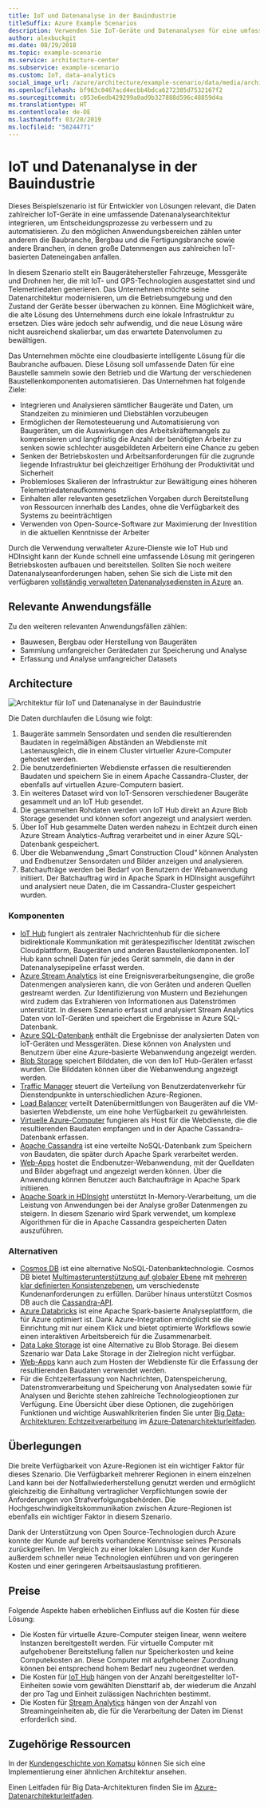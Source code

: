 ```yaml
---
title: IoT und Datenanalyse in der Bauindustrie
titleSuffix: Azure Example Scenarios
description: Verwenden Sie IoT-Geräte und Datenanalysen für eine umfassende Verwaltung und den Betrieb bei Bauprojekten.
author: alexbuckgit
ms.date: 08/29/2018
ms.topic: example-scenario
ms.service: architecture-center
ms.subservice: example-scenario
ms.custom: IoT, data-analytics
social_image_url: /azure/architecture/example-scenario/data/media/architecture-big-data-with-iot.png
ms.openlocfilehash: bf963c0467acd4ecbb4bdca6272385d7532167f2
ms.sourcegitcommit: c053e6edb429299a0ad9b327888d596c48859d4a
ms.translationtype: HT
ms.contentlocale: de-DE
ms.lasthandoff: 03/20/2019
ms.locfileid: "58244771"
---
```

# <a name="iot-and-data-analytics-in-the-construction-industry"></a>IoT und Datenanalyse in der Bauindustrie

Dieses Beispielszenario ist für Entwickler von Lösungen relevant, die Daten zahlreicher IoT-Geräte in eine umfassende Datenanalysearchitektur integrieren, um Entscheidungsprozesse zu verbessern und zu automatisieren. Zu den möglichen Anwendungsbereichen zählen unter anderem die Baubranche, Bergbau und die Fertigungsbranche sowie andere Branchen, in denen große Datenmengen aus zahlreichen IoT-basierten Dateneingaben anfallen.

In diesem Szenario stellt ein Baugerätehersteller Fahrzeuge, Messgeräte und Drohnen her, die mit IoT- und GPS-Technologien ausgestattet sind und Telemetriedaten generieren. Das Unternehmen möchte seine Datenarchitektur modernisieren, um die Betriebsumgebung und den Zustand der Geräte besser überwachen zu können. Eine Möglichkeit wäre, die alte Lösung des Unternehmens durch eine lokale Infrastruktur zu ersetzen. Dies wäre jedoch sehr aufwendig, und die neue Lösung wäre nicht ausreichend skalierbar, um das erwartete Datenvolumen zu bewältigen.

Das Unternehmen möchte eine cloudbasierte intelligente Lösung für die Baubranche aufbauen. Diese Lösung soll umfassende Daten für eine Baustelle sammeln sowie den Betrieb und die Wartung der verschiedenen Baustellenkomponenten automatisieren. Das Unternehmen hat folgende Ziele:

- Integrieren und Analysieren sämtlicher Baugeräte und Daten, um Standzeiten zu minimieren und Diebstählen vorzubeugen
- Ermöglichen der Remotesteuerung und Automatisierung von Baugeräten, um die Auswirkungen des Arbeitskräftemangels zu kompensieren und langfristig die Anzahl der benötigten Arbeiter zu senken sowie schlechter ausgebildeten Arbeitern eine Chance zu geben
- Senken der Betriebskosten und Arbeitsanforderungen für die zugrunde liegende Infrastruktur bei gleichzeitiger Erhöhung der Produktivität und Sicherheit
- Problemloses Skalieren der Infrastruktur zur Bewältigung eines höheren Telemetriedatenaufkommens
- Einhalten aller relevanten gesetzlichen Vorgaben durch Bereitstellung von Ressourcen innerhalb des Landes, ohne die Verfügbarkeit des Systems zu beeinträchtigen
- Verwenden von Open-Source-Software zur Maximierung der Investition in die aktuellen Kenntnisse der Arbeiter

Durch die Verwendung verwalteter Azure-Dienste wie IoT Hub und HDInsight kann der Kunde schnell eine umfassende Lösung mit geringeren Betriebskosten aufbauen und bereitstellen. Sollten Sie noch weitere Datenanalyseanforderungen haben, sehen Sie sich die Liste mit den verfügbaren [vollständig verwalteten Datenanalysediensten in Azure][product-category] an.

## <a name="relevant-use-cases"></a>Relevante Anwendungsfälle

Zu den weiteren relevanten Anwendungsfällen zählen:

- Bauwesen, Bergbau oder Herstellung von Baugeräten
- Sammlung umfangreicher Gerätedaten zur Speicherung und Analyse
- Erfassung und Analyse umfangreicher Datasets

## <a name="architecture"></a>Architecture

![Architektur für IoT und Datenanalyse in der Bauindustrie][architecture]

Die Daten durchlaufen die Lösung wie folgt:

1. Baugeräte sammeln Sensordaten und senden die resultierenden Baudaten in regelmäßigen Abständen an Webdienste mit Lastenausgleich, die in einem Cluster virtueller Azure-Computer gehostet werden.
2. Die benutzerdefinierten Webdienste erfassen die resultierenden Baudaten und speichern Sie in einem Apache Cassandra-Cluster, der ebenfalls auf virtuellen Azure-Computern basiert.
3. Ein weiteres Dataset wird von IoT-Sensoren verschiedener Baugeräte gesammelt und an IoT Hub gesendet.
4. Die gesammelten Rohdaten werden von IoT Hub direkt an Azure Blob Storage gesendet und können sofort angezeigt und analysiert werden.
5. Über IoT Hub gesammelte Daten werden nahezu in Echtzeit durch einen Azure Stream Analytics-Auftrag verarbeitet und in einer Azure SQL-Datenbank gespeichert.
6. Über die Webanwendung „Smart Construction Cloud“ können Analysten und Endbenutzer Sensordaten und Bilder anzeigen und analysieren.
7. Batchaufträge werden bei Bedarf von Benutzern der Webanwendung initiiert. Der Batchauftrag wird in Apache Spark in HDInsight ausgeführt und analysiert neue Daten, die im Cassandra-Cluster gespeichert wurden.

### <a name="components"></a>Komponenten

- [IoT Hub](/azure/iot-hub/about-iot-hub) fungiert als zentraler Nachrichtenhub für die sichere bidirektionale Kommunikation mit gerätespezifischer Identität zwischen Cloudplattform, Baugeräten und anderen Baustellenkomponenten. IoT Hub kann schnell Daten für jedes Gerät sammeln, die dann in der Datenanalysepipeline erfasst werden.
- [Azure Stream Analytics](/azure/stream-analytics/stream-analytics-introduction) ist eine Ereignisverarbeitungsengine, die große Datenmengen analysieren kann, die von Geräten und anderen Quellen gestreamt werden. Zur Identifizierung von Mustern und Beziehungen wird zudem das Extrahieren von Informationen aus Datenströmen unterstützt. In diesem Szenario erfasst und analysiert Stream Analytics Daten von IoT-Geräten und speichert die Ergebnisse in Azure SQL-Datenbank.
- [Azure SQL-Datenbank](/azure/sql-database/sql-database-technical-overview) enthält die Ergebnisse der analysierten Daten von IoT-Geräten und Messgeräten. Diese können von Analysten und Benutzern über eine Azure-basierte Webanwendung angezeigt werden.
- [Blob Storage](/azure/storage/blobs/storage-blobs-introduction) speichert Bilddaten, die von den IoT Hub-Geräten erfasst wurden. Die Bilddaten können über die Webanwendung angezeigt werden.
- [Traffic Manager](/azure/traffic-manager/traffic-manager-overview) steuert die Verteilung von Benutzerdatenverkehr für Dienstendpunkte in unterschiedlichen Azure-Regionen.
- [Load Balancer](/azure/load-balancer/load-balancer-overview) verteilt Datenübermittlungen von Baugeräten auf die VM-basierten Webdienste, um eine hohe Verfügbarkeit zu gewährleisten.
- [Virtuelle Azure-Computer](/azure/virtual-machines) fungieren als Host für die Webdienste, die die resultierenden Baudaten empfangen und in der Apache Cassandra-Datenbank erfassen.
- [Apache Cassandra](https://cassandra.apache.org) ist eine verteilte NoSQL-Datenbank zum Speichern von Baudaten, die später durch Apache Spark verarbeitet werden.
- [Web-Apps](/azure/app-service/app-service-web-overview) hostet die Endbenutzer-Webanwendung, mit der Quelldaten und Bilder abgefragt und angezeigt werden können. Über die Anwendung können Benutzer auch Batchaufträge in Apache Spark initiieren.
- [Apache Spark in HDInsight](/azure/hdinsight/spark/apache-spark-overview) unterstützt In-Memory-Verarbeitung, um die Leistung von Anwendungen bei der Analyse großer Datenmengen zu steigern. In diesem Szenario wird Spark verwendet, um komplexe Algorithmen für die in Apache Cassandra gespeicherten Daten auszuführen.

### <a name="alternatives"></a>Alternativen

- [Cosmos DB](/azure/cosmos-db/introduction) ist eine alternative NoSQL-Datenbanktechnologie. Cosmos DB bietet [Multimasterunterstützung auf globaler Ebene](/azure/cosmos-db/multi-region-writers) mit [mehreren klar definierten Konsistenzebenen](/azure/cosmos-db/consistency-levels), um verschiedenste Kundenanforderungen zu erfüllen. Darüber hinaus unterstützt Cosmos DB auch die [Cassandra-API](/azure/cosmos-db/cassandra-introduction).
- [Azure Databricks](/azure/azure-databricks/what-is-azure-databricks) ist eine Apache Spark-basierte Analyseplattform, die für Azure optimiert ist. Dank Azure-Integration ermöglicht sie die Einrichtung mit nur einem Klick und bietet optimierte Workflows sowie einen interaktiven Arbeitsbereich für die Zusammenarbeit.
- [Data Lake Storage](/azure/storage/data-lake-storage) ist eine Alternative zu Blob Storage. Bei diesem Szenario war Data Lake Storage in der Zielregion nicht verfügbar.
- [Web-Apps](/azure/app-service) kann auch zum Hosten der Webdienste für die Erfassung der resultierenden Baudaten verwendet werden.
- Für die Echtzeiterfassung von Nachrichten, Datenspeicherung, Datenstromverarbeitung und Speicherung von Analysedaten sowie für Analysen und Berichte stehen zahlreiche Technologieoptionen zur Verfügung. Eine Übersicht über diese Optionen, die zugehörigen Funktionen und wichtige Auswahlkriterien finden Sie unter [Big Data-Architekturen: Echtzeitverarbeitung](/azure/architecture/data-guide/technology-choices/real-time-ingestion) im [Azure-Datenarchitekturleitfaden](/azure/architecture/data-guide).

## <a name="considerations"></a>Überlegungen

Die breite Verfügbarkeit von Azure-Regionen ist ein wichtiger Faktor für dieses Szenario. Die Verfügbarkeit mehrerer Regionen in einem einzelnen Land kann bei der Notfallwiederherstellung genutzt werden und ermöglicht gleichzeitig die Einhaltung vertraglicher Verpflichtungen sowie der Anforderungen von Strafverfolgungsbehörden. Die Hochgeschwindigkeitskommunikation zwischen Azure-Regionen ist ebenfalls ein wichtiger Faktor in diesem Szenario.

Dank der Unterstützung von Open Source-Technologien durch Azure konnte der Kunde auf bereits vorhandene Kenntnisse seines Personals zurückgreifen. Im Vergleich zu einer lokalen Lösung kann der Kunde außerdem schneller neue Technologien einführen und von geringeren Kosten und einer geringeren Arbeitsauslastung profitieren.

## <a name="pricing"></a>Preise

Folgende Aspekte haben erheblichen Einfluss auf die Kosten für diese Lösung:

- Die Kosten für virtuelle Azure-Computer steigen linear, wenn weitere Instanzen bereitgestellt werden. Für virtuelle Computer mit aufgehobener Bereitstellung fallen nur Speicherkosten und keine Computekosten an. Diese Computer mit aufgehobener Zuordnung können bei entsprechend hohem Bedarf neu zugeordnet werden.
- Die Kosten für [IoT Hub](https://azure.microsoft.com/pricing/details/iot-hub) hängen von der Anzahl bereitgestellter IoT-Einheiten sowie vom gewählten Diensttarif ab, der wiederum die Anzahl der pro Tag und Einheit zulässigen Nachrichten bestimmt.
- Die Kosten für [Stream Analytics](https://azure.microsoft.com/pricing/details/stream-analytics) hängen von der Anzahl von Streamingeinheiten ab, die für die Verarbeitung der Daten im Dienst erforderlich sind.

## <a name="related-resources"></a>Zugehörige Ressourcen

In der [Kundengeschichte von Komatsu][customer-story] können Sie sich eine Implementierung einer ähnlichen Architektur ansehen.

Einen Leitfaden für Big Data-Architekturen finden Sie im [Azure-Datenarchitekturleitfaden](/azure/architecture/data-guide).

<!-- links -->

[product-category]: https://azure.microsoft.com/product-categories/analytics/
[customer-site]: https://home.komatsu/en/
[customer-story]: https://customers.microsoft.com/story/komatsu-manufacturing-azure-iot-hub-japan
[architecture]: ./media/architecture-big-data-with-iot.png
